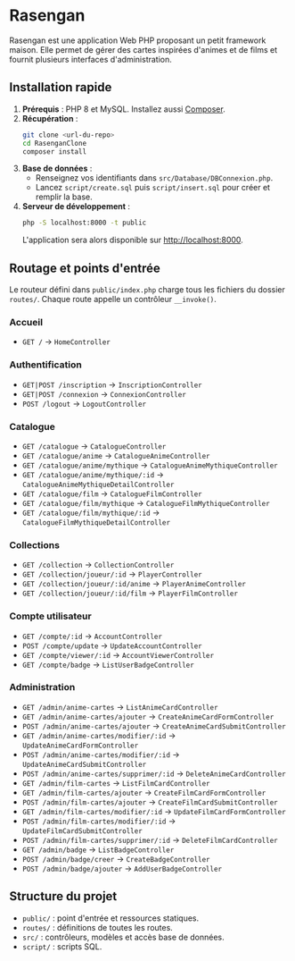 # Rasengan

Rasengan est une application Web PHP proposant un petit framework maison. Elle permet de gérer des cartes inspirées d'animes et de films et fournit plusieurs interfaces d'administration.

## Installation rapide
1. **Prérequis** : PHP 8 et MySQL. Installez aussi [Composer](https://getcomposer.org/).
2. **Récupération** :
   ```bash
   git clone <url-du-repo>
   cd RasenganClone
   composer install
   ```
3. **Base de données** :
   - Renseignez vos identifiants dans `src/Database/DBConnexion.php`.
   - Lancez `script/create.sql` puis `script/insert.sql` pour créer et remplir la base.
4. **Serveur de développement** :
   ```bash
   php -S localhost:8000 -t public
   ```
   L'application sera alors disponible sur [http://localhost:8000](http://localhost:8000).

## Routage et points d'entrée
Le routeur défini dans `public/index.php` charge tous les fichiers du dossier `routes/`. Chaque route appelle un contrôleur `__invoke()`.

### Accueil
- `GET /` → `HomeController`

### Authentification
- `GET|POST /inscription` → `InscriptionController`
- `GET|POST /connexion` → `ConnexionController`
- `POST /logout` → `LogoutController`

### Catalogue
- `GET /catalogue` → `CatalogueController`
- `GET /catalogue/anime` → `CatalogueAnimeController`
- `GET /catalogue/anime/mythique` → `CatalogueAnimeMythiqueController`
- `GET /catalogue/anime/mythique/:id` → `CatalogueAnimeMythiqueDetailController`
- `GET /catalogue/film` → `CatalogueFilmController`
- `GET /catalogue/film/mythique` → `CatalogueFilmMythiqueController`
- `GET /catalogue/film/mythique/:id` → `CatalogueFilmMythiqueDetailController`

### Collections
- `GET /collection` → `CollectionController`
- `GET /collection/joueur/:id` → `PlayerController`
- `GET /collection/joueur/:id/anime` → `PlayerAnimeController`
- `GET /collection/joueur/:id/film` → `PlayerFilmController`

### Compte utilisateur
- `GET /compte/:id` → `AccountController`
- `POST /compte/update` → `UpdateAccountController`
- `GET /compte/viewer/:id` → `AccountViewerController`
- `GET /compte/badge` → `ListUserBadgeController`

### Administration
- `GET /admin/anime-cartes` → `ListAnimeCardController`
- `GET /admin/anime-cartes/ajouter` → `CreateAnimeCardFormController`
- `POST /admin/anime-cartes/ajouter` → `CreateAnimeCardSubmitController`
- `GET /admin/anime-cartes/modifier/:id` → `UpdateAnimeCardFormController`
- `POST /admin/anime-cartes/modifier/:id` → `UpdateAnimeCardSubmitController`
- `POST /admin/anime-cartes/supprimer/:id` → `DeleteAnimeCardController`
- `GET /admin/film-cartes` → `ListFilmCardController`
- `GET /admin/film-cartes/ajouter` → `CreateFilmCardFormController`
- `POST /admin/film-cartes/ajouter` → `CreateFilmCardSubmitController`
- `GET /admin/film-cartes/modifier/:id` → `UpdateFilmCardFormController`
- `POST /admin/film-cartes/modifier/:id` → `UpdateFilmCardSubmitController`
- `POST /admin/film-cartes/supprimer/:id` → `DeleteFilmCardController`
- `GET /admin/badge` → `ListBadgeController`
- `POST /admin/badge/creer` → `CreateBadgeController`
- `POST /admin/badge/ajouter` → `AddUserBadgeController`

## Structure du projet
- `public/` : point d'entrée et ressources statiques.
- `routes/` : définitions de toutes les routes.
- `src/` : contrôleurs, modèles et accès base de données.
- `script/` : scripts SQL.